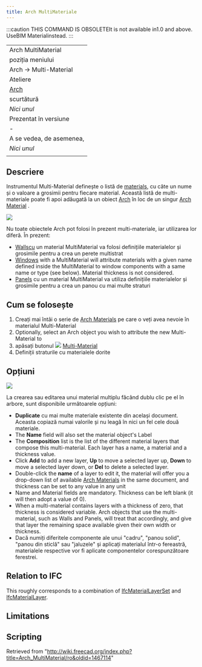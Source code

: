 ```yaml
---
title: Arch MultiMateriale
---
```


:::caution
THIS COMMAND IS OBSOLETEIt is not available in1.0 and above. UseBIM Materialinstead.
:::

|                                                |
| ---------------------------------------------- |
| Arch MultiMaterial                             |
| poziția meniului                               |
| Arch → Multi-Material                          |
| Ateliere                                       |
| [Arch](/Arch_Workbench/ro "Arch Workbench/ro") |
| scurtătură                                     |
| _Nici unul_                                    |
| Prezentat în versiune                          |
| -                                              |
| A se vedea, de asemenea,                       |
| _Nici unul_                                    |
|                                                |

## Descriere

Instrumentul Multi-Material definește o listă de [materials](/Material "Material"), cu câte un nume și o valoare a grosimii pentru fiecare material. Această listă de multi-materiale poate fi apoi adăugată la un obiect [Arch](/Arch_Workbench/ro "Arch Workbench/ro") în loc de un singur [Arch Material](/Arch_SetMaterial "Arch SetMaterial") .

![](/images/Arch_multimaterial_example.png)

Nu toate obiectele Arch pot folosi în prezent multi-materiale, iar utilizarea lor diferă. În prezent:

- [Wallscu](/Arch_Wall "Arch Wall") un material MultiMaterial va folosi definițiile materialelor și grosimile pentru a crea un perete multistrat
- [Windows](/Arch_Window "Arch Window") with a MultiMaterial will attribute materials with a given name defined inside the MultiMaterial to window components with a same name or type (see below). Material thickness is not considered.
- [Panels](/Arch_Panel "Arch Panel") cu un material MultiMaterial va utiliza definițiile materialelor și grosimile pentru a crea un panou cu mai multe straturi

## Cum se folosește

1. Creați mai întâi o serie de [Arch Materials](/Arch_SetMaterial "Arch SetMaterial") pe care o veți avea nevoie în materialul Multi-Material
2. Optionally, select an Arch object you wish to attribute the new Multi-Material to
3. apăsați butonul ![](/images/Arch_MultiMaterial.png) [Multi-Material](/Arch_MultiMaterial "Arch MultiMaterial")
4. Definiții straturile cu materialele dorite

## Opțiuni

![](/images/Arch_multimaterial_panel.png)

La crearea sau editarea unui material multiplu făcând dublu clic pe el în arbore, sunt disponibile următoarele opțiuni:

- **Duplicate** cu mai multe materiale existente din același document. Aceasta copiază numai valorile și nu leagă în nici un fel cele două materiale.
- The **Name** field will also set the material object's Label
- The **Composition** list is the list of the different material layers that compose this multi-material. Each layer has a name, a material and a thickness value.
- Click **Add** to add a new layer, **Up** to move a selected layer up, **Down** to move a selected layer down, or **Del** to delete a selected layer.
- Double-click the **name** of a layer to edit it, the material will offer you a drop-down list of available [Arch Materials](/Arch_SetMaterial "Arch SetMaterial") in the same document, and thickness can be set to any value in any unit
- Name and Material fields are mandatory. Thickness can be left blank (it will then adopt a value of 0).
- When a multi-material contains layers with a thickness of zero, that thickness is considered variable. Arch objects that use the multi-material, such as Walls and Panels, will treat that accordingly, and give that layer the remaining space available given their own width or thickness.
- Dacă numiți diferitele componente ale unui "cadru", "panou solid", "panou din sticlă" sau "jaluzele" și aplicați materialul într-o fereastră, materialele respective vor fi aplicate componentelor corespunzătoare ferestrei.

## Relation to IFC

This roughly corresponds to a combination of [IfcMaterialLayerSet](https://standards.buildingsmart.org/IFC/DEV/IFC4_2/FINAL/HTML/link/ifcmateriallayerset.htm) and [IfcMaterialLayer](https://standards.buildingsmart.org/IFC/DEV/IFC4_2/FINAL/HTML/link/ifcmateriallayer.htm).

## Limitations

## Scripting

Retrieved from "<http://wiki.freecad.org/index.php?title=Arch_MultiMaterial/ro&oldid=1467114>"
